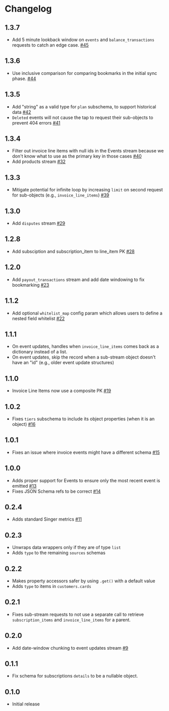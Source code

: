 # Changelog

## 1.3.7
  * Add 5 minute lookback window on `events` and `balance_transactions` requests to catch an edge case. [#45](https://github.com/singer-io/tap-stripe/pull/45)

## 1.3.6
  * Use inclusive comparison for comparing bookmarks in the initial sync phase. [#44](https://github.com/singer-io/tap-stripe/pull/44)

## 1.3.5
  * Add "string" as a valid type for `plan` subschema, to support historical data [#42](https://github.com/singer-io/tap-stripe/pull/42)
  * `Deleted` events will not cause the tap to request their sub-objects to prevent 404 errors [#41](https://github.com/singer-io/tap-stripe/pull/41)

## 1.3.4
  * Filter out invoice line items with null ids in the Events stream because we don't know what to use as the primary key in those cases [#40](https://github.com/singer-io/tap-stripe/pull/40)
  * Add products stream [#32](https://github.com/singer-io/tap-stripe/pull/32)

## 1.3.3
  * Mitigate potential for infinite loop by increasing `limit` on second request for sub-objects (e.g., `invoice_line_items`) [#39](https://github.com/singer-io/tap-stripe/pull/39)

## 1.3.0
  * Add `disputes` stream [#29](https://github.com/singer-io/tap-stripe/pull/29)

## 1.2.8
  * Add subsciption and subscription_item to line_item PK [#28](https://github.com/singer-io/tap-stripe/pull/28)

## 1.2.0
  * Add `payout_transactions` stream and add date windowing to fix bookmarking [#23](https://github.com/singer-io/tap-stripe/pull/23)

## 1.1.2
  * Add optional `whitelist_map` config param which allows users to define a nested field whitelist [#22](https://github.com/singer-io/tap-stripe/pull/22)

## 1.1.1
  * On event updates, handles when `invoice_line_items` comes back as a dictionary instead of a list.
  * On event updates, skip the record when a sub-stream object doesn't have an "id" (e.g., older event update structures)

## 1.1.0
  * Invoice Line Items now use a composite PK [#19](https://github.com/singer-io/tap-stripe/pull/19)

## 1.0.2
  * Fixes `tiers` subschema to include its object properties (when it is an object) [#16](https://github.com/singer-io/tap-stripe/pull/16)

## 1.0.1
  * Fixes an issue where invoice events might have a different schema [#15](https://github.com/singer-io/tap-stripe/pull/15)

## 1.0.0
  * Adds proper support for Events to ensure only the most recent event is emitted [#13](https://github.com/singer-io/tap-stripe/pull/13)
  * Fixes JSON Schema refs to be correct [#14](https://github.com/singer-io/tap-stripe/pull/14)

## 0.2.4
  * Adds standard Singer metrics [#11](https://github.com/singer-io/tap-stripe/pull/11)

## 0.2.3
  * Unwraps data wrappers only if they are of type `list`
  * Adds `type` to the remaining `sources` schemas

## 0.2.2
  * Makes property accessors safer by using `.get()` with a default value
  * Adds `type` to items in `customers.cards`

## 0.2.1
  * Fixes sub-stream requests to not use a separate call to retrieve `subscription_items` and `invoice_line_items` for a parent.

## 0.2.0
  * Add date-window chunking to event updates stream [#9](https://github.com/singer-io/tap-stripe/pull/9)

## 0.1.1
  * Fix schema for subscriptions `details` to be a nullable object.

## 0.1.0
  * Initial release
